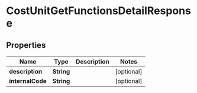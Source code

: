

# CostUnitGetFunctionsDetailResponse


## Properties

| Name | Type | Description | Notes |
|------------ | ------------- | ------------- | -------------|
|**description** | **String** |  |  [optional] |
|**internalCode** | **String** |  |  [optional] |



